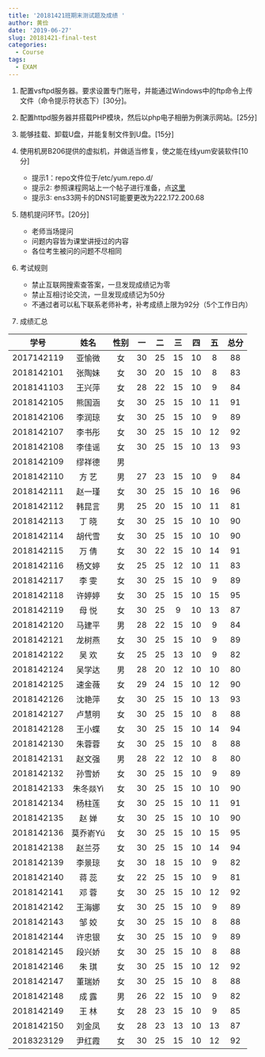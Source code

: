 ```yaml
---
title: '20181421班期末测试题及成绩 '
author: 黄俭
date: '2019-06-27'
slug: 20181421-final-test
categories:
  - Course
tags:
  - EXAM
---
```


1. 配置vsftpd服务器。要求设置专门账号，并能通过Windows中的ftp命令上传文件（命令提示符状态下）[30分]。

1. 配置httpd服务器并搭载PHP模块，然后以php电子相册为例演示网站。[25分]

1. 能够挂载、卸载U盘，并能复制文件到U盘。[15分]

1. 使用机房B206提供的虚拟机，并做适当修复，使之能在线yum安装软件[10分]
    - 提示1：repo文件位于/etc/yum.repo.d/
    - 提示2: 参照课程网站上一个帖子进行准备，点[这里](https://huangjianlinux.netlify.com/post/2019/05/27/centos7-yum-repo-update/)
    - 提示3: ens33网卡的DNS1可能要更改为222.172.200.68

1. 随机提问环节。[20分]
    - 老师当场提问
    - 问题内容皆为课堂讲授过的内容
    - 各位考生被问的问题不尽相同

1. 考试规则
    - 禁止互联网搜索查答案，一旦发现成绩记为零
    - 禁止互相讨论交流，一旦发现成绩记为50分
    - 不通过者可以私下联系老师补考，补考成绩上限为92分（5个工作日内）
    
1. 成绩汇总

|学号         |      姓名| 性别    | 一    |  二  |  三 | 四 | 五 | 总分 |
|:-----------:|:--------:|:-------:|:-----:|:----:|:---:|:--:|:--:|:----:|
|   2017142119|    亚愉微| 女      |  30   |  25  | 15  | 10 | 8  |   88 |
|   2018142101|    张陶妹| 女      |  30   |  20  | 15  | 10 | 8  |   83 |
|   2018141103|    王兴萍| 女      |  28   |  22  | 15  | 10 |  9 |  84  |
|   2018142105|    熊国涵| 女      |  30   |  25  | 15  | 10 |11  |   91 |
|   2018142106|    李润琼| 女      |  30   |  25  | 15  | 10 | 9  |   89 |
|   2018142107|    李书彤| 女      |  30   |  25  | 15  | 10 |12  |   92 |
|   2018142108|    李佳谣| 女      |  30   |  25  | 15  | 10 |13  |   93 |
|   2018142109|    缪祥德| 男      |       |      |     |    |    |      |
|   2018142110|    方  艺| 男      |  27   |  23  | 15  | 10 | 9  |   84 |
|   2018142111|    赵一瑾| 女      |  30   |  25  | 15  | 10 |16  |   96 |
|   2018142112|    韩昆言| 男      |  25   |  20  | 15  | 10 |11  |   81 |
|   2018142113|    丁  晓| 女      |  30   |  25  | 15  |10  | 10 |  90  |
|   2018142114|    胡代雪| 女      |  30   |  25  | 15  | 10 |10  |   90 |
|   2018142115|    万  倩| 女      |  30   |  22  |  15 |  10| 14 |  91  |
|   2018142116|    杨文婷| 女      |  25   |  25  |  12 | 10 |  11|   83 |
|   2018142117|    李  雯| 女      |  30   |  25  | 15  | 10 | 9  |   89 |
|   2018142118|    许婷婷| 女      |  30   |  25  | 15  | 10 | 15 |  95  |
|   2018142119|    母  悦| 女      |   30  |   25 | 9   | 10 | 13 |   87 |
|   2018142120|    马建平| 男      |  28   |  22  | 15  | 10 | 9  |   84 |
|   2018142121|    龙树燕| 女      |  30   |  25  | 15  | 10 | 9  |   89 |
|   2018142122|    吴  欢| 女      |  25   |  25  |  13 | 10 | 9  |  82  |
|   2018142124|    吴学达| 男      |  28   |  20  |  12 | 10 |  10|   80 |
|   2018142125|    速金薇| 女      |  29   |  24  |  15 | 10 |  12|   90 |
|   2018142126|    沈艳萍| 女      |  30   |  25  | 15  | 10 | 13 |  93  |
|   2018142127|    卢慧明| 女      |  30   |  25  | 15  | 10 | 8  |  88  |
|   2018142128|    王小蝶| 女      |  30   |  25  | 15  | 10 | 14 |   94 |
|   2018142130|    朱蓉蓉| 女      |  30   |  25  | 15  | 10 | 8  |  88  |
|   2018142131|    赵文强| 男      |  28   |  22  | 12  | 10 | 8  |  80  |
|   2018142132|    孙雪娇| 女      |  30   |  25  | 15  | 10 |  9 | 89   |
|   2018142133|  朱冬燚Yì| 女      |  30   |  25  | 15  | 10 | 10 |  90  |
|   2018142134|    杨柱莲| 女      |  30   |  25  | 15  | 10 | 11 |   91 |
|   2018142135|    赵  婵| 女      |  30   |  25  | 15  | 10 | 10 |   90 |
|   2018142136|  莫乔嵛Yú| 女      |  30   |  25  | 15  | 10 | 15 |   95 |
|   2018142138|    赵兰芬| 女      |  30   |  25  | 15  | 10 | 14 |   94 |
|   2018142139|    李景琼| 女      |  30   |  18  | 15  | 10 | 9  |   82 |
|   2018142140|    蒋  蕊| 女      |  22   |  25  | 15  | 10 | 9  |   81 |
|   2018142141|    邓  蓉| 女      |  30   |  25  | 15  | 10 | 12 |   92 |
|   2018142142|    王海娜| 女      |  30   |  25  | 15  | 10 | 9  |   89 |
|   2018142143|    邹  姣| 女      |  30   |  25  |  15 |10  | 8  |   88 |
|   2018142144|    许忠银| 女      |  30   |  25  | 15  | 10 | 9  |   89 |
|   2018142145|    段兴娇| 女      |  30   |  25  | 15  | 10 | 8  |   88 |
|   2018142146|    朱  琪| 女      |  30   |  25  | 15  | 10 | 12 |   92 |
|   2018142147|    董瑞娇| 女      |  30   |  25  | 15  | 10 | 8  |   88 |
|   2018142148|    成  露| 男      |  26   |  22  | 15  | 10 | 9  |   82 |
|   2018142149|    王  林| 女      |  28   |  23  | 15  | 10 | 9  |   85 |
|   2018142150|    刘金凤| 女      |  28   |  23  | 13  | 10 | 13 | 87   |
|   2018323129|    尹红霞| 女      |  30   |  25  | 15  | 10 | 12 | 92   |

